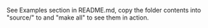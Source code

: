 See Examples section in README.md, copy the folder contents into "source/" to and "make all" to see them in action.